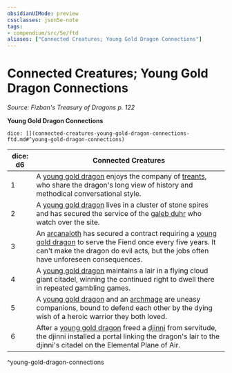 ```yaml
---
obsidianUIMode: preview
cssclasses: json5e-note
tags:
- compendium/src/5e/ftd
aliases: ["Connected Creatures; Young Gold Dragon Connections"]
---
```

# Connected Creatures; Young Gold Dragon Connections
*Source: Fizban's Treasury of Dragons p. 122* 

**Young Gold Dragon Connections**

`dice: [](connected-creatures-young-gold-dragon-connections-ftd.md#^young-gold-dragon-connections)`

| dice: d6 | Connected Creatures |
|----------|---------------------|
| 1 | A [young gold dragon](/Systems/5e/bestiary/dragon/young-gold-dragon.md) enjoys the company of [treants](/Systems/5e/bestiary/plant/treant.md), who share the dragon's long view of history and methodical conversational style. |
| 2 | A [young gold dragon](/Systems/5e/bestiary/dragon/young-gold-dragon.md) lives in a cluster of stone spires and has secured the service of the [galeb duhr](/Systems/5e/bestiary/elemental/galeb-duhr.md) who watch over the site. |
| 3 | An [arcanaloth](/Systems/5e/bestiary/fiend/arcanaloth.md) has secured a contract requiring a [young gold dragon](/Systems/5e/bestiary/dragon/young-gold-dragon.md) to serve the Fiend once every five years. It can't make the dragon do evil acts, but the jobs often have unforeseen consequences. |
| 4 | A [young gold dragon](/Systems/5e/bestiary/dragon/young-gold-dragon.md) maintains a lair in a flying cloud giant citadel, winning the continued right to dwell there in repeated gambling games. |
| 5 | A [young gold dragon](/Systems/5e/bestiary/dragon/young-gold-dragon.md) and an [archmage](/Systems/5e/bestiary/humanoid/archmage.md) are uneasy companions, bound to defend each other by the dying wish of a heroic warrior they both loved. |
| 6 | After a [young gold dragon](/Systems/5e/bestiary/dragon/young-gold-dragon.md) freed a [djinni](/Systems/5e/bestiary/elemental/djinni.md) from servitude, the djinni installed a portal linking the dragon's lair to the djinni's citadel on the Elemental Plane of Air. |
^young-gold-dragon-connections